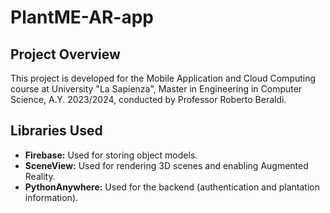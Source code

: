 # PlantME-AR-app

## Project Overview
This project is developed for the Mobile Application and Cloud Computing course at University "La Sapienza", Master in Engineering in Computer Science, A.Y. 2023/2024, conducted by Professor Roberto Beraldi.

## Libraries Used
- **Firebase:** Used for storing object models.
- **SceneView:** Used for rendering 3D scenes and enabling Augmented Reality.
- **PythonAnywhere:** Used for the backend (authentication and plantation information).